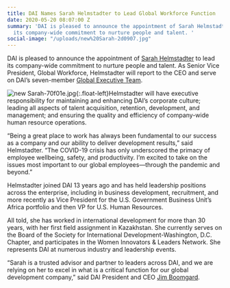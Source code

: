 ```yaml
---
title: DAI Names Sarah Helmstadter to Lead Global Workforce Function
date: 2020-05-20 08:07:00 Z
summary: 'DAI is pleased to announce the appointment of Sarah Helmstadter to lead
  its company-wide commitment to nurture people and talent. '
social-image: "/uploads/new%20Sarah-2d0907.jpg"
---
```


DAI is pleased to announce the appointment of [Sarah Helmstadter](https://www.dai.com/who-we-are/leadership/sarah-helmstadter) to lead its company-wide commitment to nurture people and talent. As Senior Vice President, Global Workforce, Helmstadter will report to the CEO and serve on DAI’s seven-member [Global Executive Team](https://www.dai.com/who-we-are/leaders).

![new Sarah-70f01e.jpg](/uploads/new%20Sarah-70f01e.jpg){:.float-left}Helmstadter will have executive responsibility for maintaining and enhancing DAI’s corporate culture; leading all aspects of talent acquisition, retention, development, and management; and ensuring the quality and efficiency of company-wide human resource operations. 

“Being a great place to work has always been fundamental to our success as a company and our ability to deliver development results,” said Helmstadter. “The COVID-19 crisis has only underscored the primacy of employee wellbeing, safety, and productivity. I’m excited to take on the issues most important to our global employees—through the pandemic and beyond.”

Helmstadter joined DAI 13 years ago and has held leadership positions across the enterprise, including in business development, recruitment, and more recently as Vice President for the U.S. Government Business Unit’s Africa portfolio and then VP for U.S. Human Resources.

All told, she has worked in international development for more than 30 years, with her first field assignment in Kazakhstan. She currently serves on the Board of the Society for International Development-Washington, D.C. Chapter, and participates in the Women Innovators & Leaders Network. She represents DAI at numerous industry and leadership events. 
 
“Sarah is a trusted advisor and partner to leaders across DAI, and we are relying on her to excel in what is a critical function for our global development company,” said DAI President and CEO [Jim Boomgard](https://www.dai.com/who-we-are/leadership/james-boomgard). 